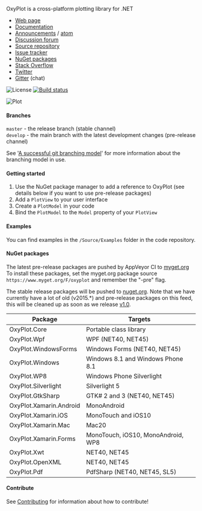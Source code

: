 OxyPlot is a cross-platform plotting library for .NET

- [Web page](http://oxyplot.org)  
- [Documentation](http://docs.oxyplot.org/)
- [Announcements](http://oxyplot.org/announcements) / [atom](http://oxyplot.org/atom.xml)
- [Discussion forum](http://discussion.oxyplot.org)
- [Source repository](http://github.com/oxyplot/oxyplot)
- [Issue tracker](http://github.com/oxyplot/oxyplot/issues)
- [NuGet packages](http://www.nuget.org/packages?q=oxyplot)
- [Stack Overflow](http://stackoverflow.com/questions/tagged/oxyplot)
- [Twitter](https://twitter.com/hashtag/oxyplot)
- [Gitter](https://gitter.im/oxyplot/oxyplot) (chat)

![License](https://img.shields.io/badge/license-MIT-red.svg)
[![Build status](https://img.shields.io/appveyor/ci/objorke/oxyplot.svg)](https://ci.appveyor.com/project/objorke/oxyplot)

![Plot](http://oxyplot.org/public/images/normal-distributions.png)

#### Branches

`master` - the release branch (stable channel)  
`develop` -  the main branch with the latest development changes (pre-release channel)

See '[A successful git branching model](http://nvie.com/posts/a-successful-git-branching-model/)' for more information about the branching model in use.

#### Getting started

1. Use the NuGet package manager to add a reference to OxyPlot (see details below if you want to use pre-release packages)
2. Add a `PlotView` to your user interface
3. Create a `PlotModel` in your code
4. Bind the `PlotModel` to the `Model` property of your `PlotView`

#### Examples

You can find examples in the `/Source/Examples` folder in the code repository.

#### NuGet packages

The latest pre-release packages are pushed by AppVeyor CI to [myget.org](https://www.myget.org/)
To install these packages, set the myget.org package source `https://www.myget.org/F/oxyplot` and remember the "-pre" flag. 

The stable release packages will be pushed to [nuget.org](https://www.nuget.org/packages?q=oxyplot).
Note that we have currently have a lot of old (v2015.*) and pre-release packages on this feed, this will be cleaned up as soon as we release [v1.0](https://github.com/oxyplot/oxyplot/milestones/v1.0).

Package | Targets
--------|---------------
OxyPlot.Core | Portable class library
OxyPlot.Wpf | WPF (NET40, NET45)  
OxyPlot.WindowsForms | Windows Forms (NET40, NET45)
OxyPlot.Windows | Windows 8.1 and Windows Phone 8.1
OxyPlot.WP8 | Windows Phone Silverlight
OxyPlot.Silverlight | Silverlight 5 
OxyPlot.GtkSharp | GTK# 2 and 3 (NET40, NET45)
OxyPlot.Xamarin.Android | MonoAndroid
OxyPlot.Xamarin.iOS | MonoTouch and iOS10
OxyPlot.Xamarin.Mac | Mac20
OxyPlot.Xamarin.Forms | MonoTouch, iOS10, MonoAndroid, WP8
OxyPlot.Xwt | NET40, NET45
OxyPlot.OpenXML | NET40, NET45
OxyPlot.Pdf | PdfSharp (NET40, NET45, SL5)

#### Contribute

See [Contributing](.github/CONTRIBUTING.md) for information about how to contribute!
